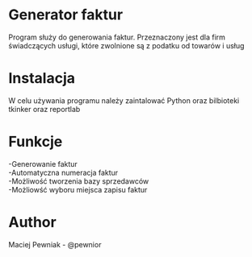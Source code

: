 # Generator faktur
Program służy do generowania faktur. Przeznaczony jest dla firm świadczących usługi, które zwolnione są z podatku od towarów i usług

# Instalacja
W celu używania programu należy zaintalować Python oraz bilbioteki tkinker oraz reportlab

# Funkcje
-Generowanie faktur </br>
-Automatyczna numeracja faktur</br>
-Możliwość tworzenia bazy sprzedawców</br>
-Możliowść wyboru miejsca zapisu faktur</br>

# Author
Maciej Pewniak - @pewnior
